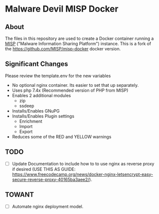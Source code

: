 # Malware Devil MISP Docker

## About

The files in this repository are used to create a Docker container running a [MISP](http://www.misp-project.org) ("Malware Information Sharing Platform") instance. This is a fork of the https://github.com/MISP/misp-docker docker version.

## Significant Changes

Please review the template.env for the new variables

- No optional nginx container. Its easier to set that up separately.
- Uses php 7.4x (Recommended version of PHP from MISP)
- Enables 2 additional modules
  - zip
  - ssdeep
- Installs/Enables GNuPG
- Installs/Enables Plugin settings
  - Enrichment
  - Import
  - Export
- Reduces some of the RED and YELLOW warnings

## TODO
- [ ] Update Documentation to include how to to use nginx as reverse proxy if desired (USE THIS AS GUIDE: https://www.freecodecamp.org/news/docker-nginx-letsencrypt-easy-secure-reverse-proxy-40165ba3aee2/).

## TOWANT
- [ ] Automate nginx deployment model.